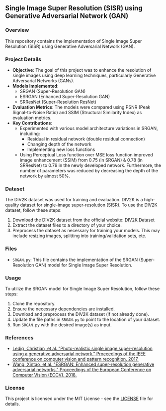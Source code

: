 ## Single Image Super Resolution (SISR) using Generative Adversarial Network (GAN)

### Overview
This repository contains the implementation of Single Image Super Resolution (SISR) using Generative Adversarial Network (GAN).

### Project Details
- **Objective**: The goal of this project was to enhance the resolution of single images using deep learning techniques, particularly Generative Adversarial Networks (GANs).
- **Models Implemented**: 
  - SRGAN (Super-Resolution GAN)
  - ESRGAN (Enhanced Super-Resolution GAN)
  - SRResNet (Super-Resolution ResNet)
- **Evaluation Metrics**: The models were compared using PSNR (Peak Signal-to-Noise Ratio) and SSIM (Structural Similarity Index) as evaluation metrics.
- **Key Contributions**:
  - Experimented with various model architecture variations in SRGAN, including:
    - Residual in residual network (double residual connection)
    - Changing depth of the network
    - Implementing new loss functions
  - Using Perceptual Loss function over MSE loss function improved image enhancement (SSIM) from 0.75 (in SRGAN) & 0.78 (in SRResNet) to 0.79 in the newly developed network. Furthermore, the number of parameters was reduced by decreasing the depth of the network by almost 50%.

### Dataset
The DIV2K dataset was used for training and evaluation. DIV2K is a high-quality dataset for single-image super-resolution (SISR). To use the DIV2K dataset, follow these steps:
1. Download the DIV2K dataset from the official website: [DIV2K Dataset](https://data.vision.ee.ethz.ch/cvl/DIV2K/)
2. Extract the dataset files to a directory of your choice.
3. Preprocess the dataset as necessary for training your models. This may include resizing images, splitting into training/validation sets, etc.

### Files
- `SRGAN.py`: This file contains the implementation of the SRGAN (Super-Resolution GAN) model for Single Image Super Resolution.

### Usage
To utilize the SRGAN model for Single Image Super Resolution, follow these steps:
1. Clone the repository.
2. Ensure the necessary dependencies are installed.
3. Download and preprocess the DIV2K dataset (if not already done).
4. Update the file paths in `SRGAN.py` to point to the location of your dataset.
5. Run `SRGAN.py` with the desired image(s) as input.

### References
- [Ledig, Christian, et al. "Photo-realistic single image super-resolution using a generative adversarial network." Proceedings of the IEEE conference on computer vision and pattern recognition. 2017.](https://arxiv.org/abs/1609.04802)
- [Wang, Xintao, et al. "ESRGAN: Enhanced super-resolution generative adversarial networks." Proceedings of the European Conference on Computer Vision (ECCV). 2018.](https://arxiv.org/abs/1809.00219)

### License
This project is licensed under the MIT License - see the [LICENSE](LICENSE) file for details.
